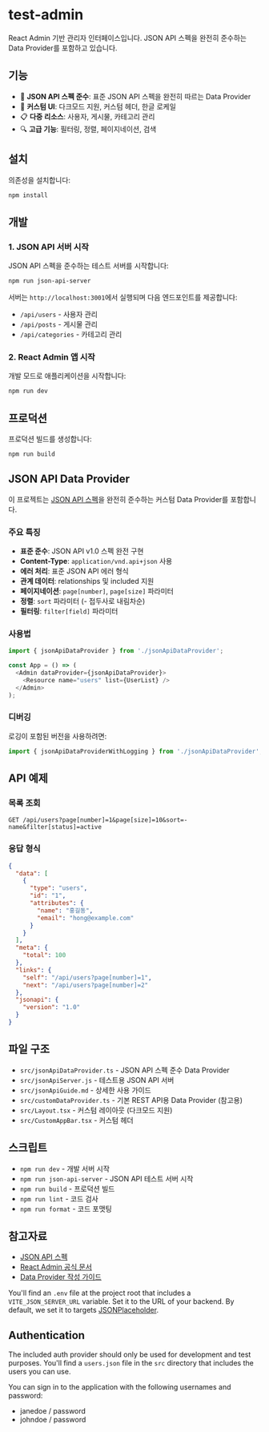# test-admin

React Admin 기반 관리자 인터페이스입니다. JSON API 스펙을 완전히 준수하는 Data Provider를 포함하고 있습니다.

## 기능

- 🎯 **JSON API 스펙 준수**: 표준 JSON API 스펙을 완전히 따르는 Data Provider
- 🎨 **커스텀 UI**: 다크모드 지원, 커스텀 헤더, 한글 로케일
- 📋 **다중 리소스**: 사용자, 게시물, 카테고리 관리
- 🔍 **고급 기능**: 필터링, 정렬, 페이지네이션, 검색

## 설치

의존성을 설치합니다:

```sh
npm install
```

## 개발

### 1. JSON API 서버 시작

JSON API 스펙을 준수하는 테스트 서버를 시작합니다:

```sh
npm run json-api-server
```

서버는 `http://localhost:3001`에서 실행되며 다음 엔드포인트를 제공합니다:
- `/api/users` - 사용자 관리
- `/api/posts` - 게시물 관리  
- `/api/categories` - 카테고리 관리

### 2. React Admin 앱 시작

개발 모드로 애플리케이션을 시작합니다:

```sh
npm run dev
```

## 프로덕션

프로덕션 빌드를 생성합니다:

```sh
npm run build
```

## JSON API Data Provider

이 프로젝트는 [JSON API 스펙](https://jsonapi.org/format/)을 완전히 준수하는 커스텀 Data Provider를 포함합니다.

### 주요 특징

- **표준 준수**: JSON API v1.0 스펙 완전 구현
- **Content-Type**: `application/vnd.api+json` 사용
- **에러 처리**: 표준 JSON API 에러 형식
- **관계 데이터**: relationships 및 included 지원
- **페이지네이션**: `page[number]`, `page[size]` 파라미터
- **정렬**: `sort` 파라미터 (- 접두사로 내림차순)
- **필터링**: `filter[field]` 파라미터

### 사용법

```typescript
import { jsonApiDataProvider } from './jsonApiDataProvider';

const App = () => (
  <Admin dataProvider={jsonApiDataProvider}>
    <Resource name="users" list={UserList} />
  </Admin>
);
```

### 디버깅

로깅이 포함된 버전을 사용하려면:

```typescript
import { jsonApiDataProviderWithLogging } from './jsonApiDataProvider';
```

## API 예제

### 목록 조회
```
GET /api/users?page[number]=1&page[size]=10&sort=-name&filter[status]=active
```

### 응답 형식
```json
{
  "data": [
    {
      "type": "users",
      "id": "1",
      "attributes": {
        "name": "홍길동",
        "email": "hong@example.com"
      }
    }
  ],
  "meta": {
    "total": 100
  },
  "links": {
    "self": "/api/users?page[number]=1",
    "next": "/api/users?page[number]=2"
  },
  "jsonapi": {
    "version": "1.0"
  }
}
```

## 파일 구조

- `src/jsonApiDataProvider.ts` - JSON API 스펙 준수 Data Provider
- `src/jsonApiServer.js` - 테스트용 JSON API 서버
- `src/jsonApiGuide.md` - 상세한 사용 가이드
- `src/customDataProvider.ts` - 기본 REST API용 Data Provider (참고용)
- `src/Layout.tsx` - 커스텀 레이아웃 (다크모드 지원)
- `src/CustomAppBar.tsx` - 커스텀 헤더

## 스크립트

- `npm run dev` - 개발 서버 시작
- `npm run json-api-server` - JSON API 테스트 서버 시작
- `npm run build` - 프로덕션 빌드
- `npm run lint` - 코드 검사
- `npm run format` - 코드 포맷팅

## 참고자료

- [JSON API 스펙](https://jsonapi.org/format/)
- [React Admin 공식 문서](https://marmelab.com/react-admin/)
- [Data Provider 작성 가이드](https://marmelab.com/react-admin/DataProviderWriting.html)

You'll find an `.env` file at the project root that includes a `VITE_JSON_SERVER_URL` variable. Set it to the URL of your backend. By default, we set it to targets [JSONPlaceholder](https://jsonplaceholder.typicode.com/).

## Authentication

The included auth provider should only be used for development and test purposes.
You'll find a `users.json` file in the `src` directory that includes the users you can use.

You can sign in to the application with the following usernames and password:
- janedoe / password
- johndoe / password

